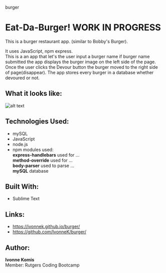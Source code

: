 burger

# Eat-Da-Burger! WORK IN PROGRESS
This is a burger restaurant app. (similar to Bobby's Burger). 

It uses JavaScript, npm express.  
This is a an app that let's the user input a burger name if burger name submitted the app displays the burger image on the left side of the page. Once the user clicks the Devour button the burger moved to the right side of page(disappear). The app stores every burger in a database whether devoured or not.


## What it looks like:
![alt text](screenshots/.png "Burger")


## Technologies Used: 
- mySQL
- JavaScript 
- node.js 
- npm modules used:<br>
**express-handlebars** used for ...<br>
**method-override** used for ...<br>
**body-parser** used to parse ...<br>
**mySQL** database <br>

## Built With:
* Sublime Text

## Links: 	
- https://ivonnek.github.io/burger/<br>
- https://github.com/IvonneK/burger/


## Author: 
**Ivonne Komis**<br>
Member: Rutgers Coding Bootcamp
